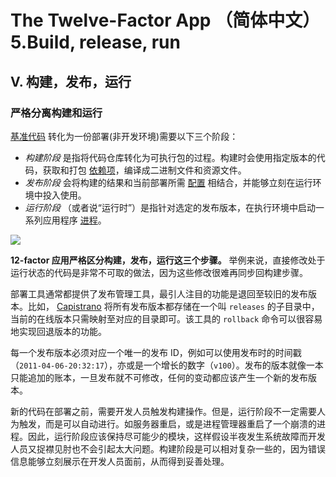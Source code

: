 # The Twelve-Factor App （简体中文）5.Build, release, run
V. 构建，发布，运行
-----------

### 严格分离构建和运行

[基准代码](https://12factor.net/zh_cn/codebase) 转化为一份部署(非开发环境)需要以下三个阶段：

*   _构建阶段_ 是指将代码仓库转化为可执行包的过程。构建时会使用指定版本的代码，获取和打包 [依赖项](https://12factor.net/zh_cn/dependencies)，编译成二进制文件和资源文件。
*   _发布阶段_ 会将构建的结果和当前部署所需 [配置](https://12factor.net/zh_cn/config) 相结合，并能够立刻在运行环境中投入使用。
*   _运行阶段_ （或者说“运行时”）是指针对选定的发布版本，在执行环境中启动一系列应用程序 [进程](https://12factor.net/zh_cn/processes)。

![](https://12factor.net/images/release.png)

**12-factor 应用严格区分构建，发布，运行这三个步骤。**  举例来说，直接修改处于运行状态的代码是非常不可取的做法，因为这些修改很难再同步回构建步骤。

部署工具通常都提供了发布管理工具，最引人注目的功能是退回至较旧的发布版本。比如， [Capistrano](https://github.com/capistrano/capistrano/wiki) 将所有发布版本都存储在一个叫 `releases` 的子目录中，当前的在线版本只需映射至对应的目录即可。该工具的 `rollback` 命令可以很容易地实现回退版本的功能。

每一个发布版本必须对应一个唯一的发布 ID，例如可以使用发布时的时间戳（`2011-04-06-20:32:17`），亦或是一个增长的数字（`v100`）。发布的版本就像一本只能追加的账本，一旦发布就不可修改，任何的变动都应该产生一个新的发布版本。

新的代码在部署之前，需要开发人员触发构建操作。但是，运行阶段不一定需要人为触发，而是可以自动进行。如服务器重启，或是进程管理器重启了一个崩溃的进程。因此，运行阶段应该保持尽可能少的模块，这样假设半夜发生系统故障而开发人员又捉襟见肘也不会引起太大问题。构建阶段是可以相对复杂一些的，因为错误信息能够立刻展示在开发人员面前，从而得到妥善处理。